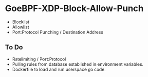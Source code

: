 # GoeBPF-XDP-Block-Allow-Punch
- Blocklist
- Allowlist
- Port:Protocol Punching / Destination Address

## To Do
- Ratelimiting / Port:Protocol
- Pulling rules from database established in environment variables.
- Dockerfile to load and run userspace go code.
